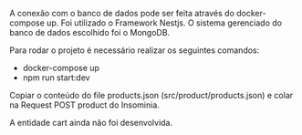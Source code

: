 A conexão com o banco de dados pode ser feita através do docker-compose up.
Foi utilizado o Framework Nestjs. O sistema gerenciado do banco de dados escolhido foi o MongoDB.

Para rodar o projeto é necessário realizar os seguintes comandos:

- docker-compose up
- npm run start:dev

Copiar o conteúdo do file products.json (src/product/products.json) e colar na Request POST product do Insominia.

A entidade cart ainda não foi desenvolvida.


